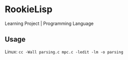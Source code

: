 # RookieLisp
Learning Project | Programming Language

## Usage
Linux:
`cc -Wall parsing.c mpc.c -ledit -lm -o parsing`